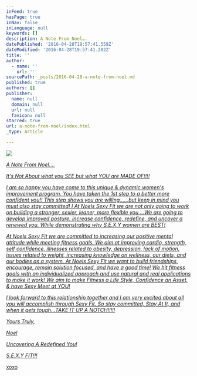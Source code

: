 ```yaml
---
inFeed: true
hasPage: true
inNav: false
inLanguage: null
keywords: []
description: A Note From Noel….
datePublished: '2016-04-28T19:57:41.559Z'
dateModified: '2016-04-28T19:57:41.282Z'
title: ''
author:
  - name: ''
    url: ''
sourcePath: _posts/2016-04-28-a-note-from-noel.md
published: true
authors: []
publisher:
  name: null
  domain: null
  url: null
  favicon: null
starred: true
url: a-note-from-noel/index.html
_type: Article

---
```

![](https://the-grid-user-content.s3-us-west-2.amazonaws.com/a939f953-9eac-4b84-9e40-48cc372dbb50.jpg)

_[A Note From Noel....][0]_

_[It's Not About what you SEE but what YOU are MADE OF!!!!][0]_

_[I am so happy you have come to this unique & dynamic women's improvement program. You have taken the 1st step to a better more confident you!! This step shows you are willing.....,but keep in mind you must also stay committed! I At Noels Sexy Fit we are not only going to work on building a stronger, sexier, leaner, more flexible you ...We are going to develop improved posture, increase confidence, redefine, and uncover a renewed you. While demonstrating why S.E.X.Y women are BEST!][0]_

_[At Noels Sexy Fit we are committed to increasing our positive mental attitude while meeting fitness goals. We aim at improving cardio, strength, self confidence, illnesses related to obesity, depression, lack of motion, issues related to weight, increasing knowledge on wellness, our diets, and our bodies as a system. At Noels Sexy Fit we want to build friendships, encourage, remain solution focused, and have a good time! We hit fitness goals with an individualized approach and use natural and real applications to make it work! We aim to make Fitness a Life Style, Confidence an Asset, & have Sexy Meet at YOU!][0]_

_[I look forward to this relationship together and I am very excited about all you will accomplish through Sexy Fit. So stay committed, Stay At It, and when it gets tough...TAKE IT UP A NOTCH!!!!!][0]_

_[Yours Truly,][0]_

_[Noel][0]_

_[Uncovering A Redefined You!][0]_

_[S.E.X.Y FIT!!!][0]_

[xoxo][0]

[0]: null